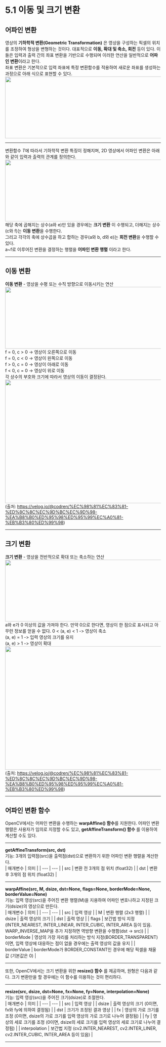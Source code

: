 # 5.1 이동 및 크기 변환
## 어파인 변환
영상의 **기하학적 변환(Geometric Transformation)** 은 영상을 구성하는 픽셀의 위치를 조정하여 형상을 변형하는 것이다. 대표적으로 **이동, 확대 및 축소, 회전** 등이 있다. 
이들은 입력과 출력 간의 좌표 변환을 기반으로 수행되며 이러한 연산을 일반적으로 **어파인 변환**이라고 한다.           
좌표 변환은 기본적으로 입력 좌표에 특정 변환함수를 적용하여 새로운 좌표를 생성하는 과정으로 아래 식으로 표현할 수 있다.             
<img src="https://user-images.githubusercontent.com/81175672/179739345-0e51b15e-6386-46a2-8271-c3a943533813.JPG"  width="700" height="200"/>              
***
변환함수 *T*에 따라서 기하학적 변환 특징이 정해지며, 2D 영상에서 어파인 변환은 아래와 같이 입력과 출력의 관계를 정의한다.                
<img src="https://user-images.githubusercontent.com/81175672/179739714-b99a7dea-5d55-430c-bdb6-67f99dc7ccfe.JPG"  width="700" height="200"/>              
해당 축에 곱해지는 상수(a와 e)만 있을 경우에는 **크기 변환** 이 수행되고, 더해지는 상수(c와 f)는 **이동 변환**을 수행한다.                 
그리고 각각의 축에 상수곱을 하고 합하는 경우(a와 b, d와 e)는 **회전 변환**을 수행할 수 있다.              
a~f로 이루어진 변환을 결정하는 행렬을 **어파인 변환 행렬** 이라고 한다.        
***
## 이동 변환                      
**이동 변환** - 영상을 수평 또는 수직 방향으로 이동시키는 연산                
<img src="https://user-images.githubusercontent.com/81175672/179748812-7192a280-4c7b-45e4-afda-9660137baebe.JPG"  width="700" height="200"/>           
f = 0, c > 0 -> 영상이 오른쪽으로 이동     
f = 0, c < 0 -> 영상이 왼쪽으로 이동             
f > 0, c = 0 -> 영상이 아래로 이동             
f < 0, c = 0 -> 영상이 위로 이동            
각 상수의 부호와 크기에 따라서 영상의 이동이 결정된다.                  
<img src="https://user-images.githubusercontent.com/81175672/179754404-7a8aaeb7-5358-4b00-a95f-005e521e586e.png"  width="800" height="400"/>                      
(출처: https://velog.io/@codren/%EC%98%81%EC%83%81-%ED%8C%8C%EC%9D%BC%EC%9D%98-%EA%B8%B0%ED%95%98%ED%95%99%EC%A0%81-%EB%B3%80%ED%99%98)                  
***
## 크기 변환         
**크기 변환** - 영상을 전반적으로 확대 또는 축소하는 연산                      
<img src="https://user-images.githubusercontent.com/81175672/179752403-17baff2f-9666-47a2-b0dc-3f6c4ebdb685.JPG"  width="700" height="200"/>               
a와 e가 0 이상의 값을 가져야 한다. 만약 0으로 한다면, 영상이 한 점으로 표시되고 아무런 정보를 얻을 수 없다. 
0 < (a, e) < 1 -> 영상이 축소                 
(a, e) = 1 -> 입력 영상의 크기를 유지               
(a, e) > 1 -> 영상이 확대            
<img src="https://user-images.githubusercontent.com/81175672/179754719-0590eec2-af45-43cb-81a9-26148a47cd2b.png"  width="800" height="400"/>           
(출처: https://velog.io/@codren/%EC%98%81%EC%83%81-%ED%8C%8C%EC%9D%BC%EC%9D%98-%EA%B8%B0%ED%95%98%ED%95%99%EC%A0%81-%EB%B3%80%ED%99%98)                      
***
## 어파인 변환 함수
OpenCV에서는 어파인 변환을 수행하는 **warpAffine() 함수**를 지원한다. 어파인 변환 행렬은 사용자가 임의로 지정할 수도 있고, **getAffineTransform() 함수** 를 이용하여 
계산할 수도 있다.           
***
**getAffineTransform(src, dst)**                
기능: 3개의 입력점(src)을 출력점(dst)으로 변환하기 위한 어파인 변환 행렬을 계산한다.                                  
| 매개변수 | 의미 |
| --- | --- |
| src | 변환 전 3개의 점 위치 (float32) |
| dst | 변환 후 3개의 점 위치 (float32) |
***
**warpAffine(src, M, dsize, dst=None, flags=None, borderMode=None, borderValue=None)**                     
기능: 입력 영상(src)을 주어진 변환 행렬(M)을 지용하여 어파인 변호나하고 지정된 크기(dsize)의 영상으로 만든다.                       
| 매개변수 | 의미 |
| --- | --- |
| src | 입력 영상 |
| M | 변환 행렬 (2x3 행렬) |
| dsize | 출력 영상의 크기 |
| dst | 출력 영상 |
| flags | 보간법 방식 지정(INTER_NEAREST, INTER_LINEAR, INTER_CUBIC, INTER_AREA 등이 있음. WARP_INVERSE_MAP을 추가 지정하면 역방향 변환을 수행함(dst -> src)) |
| borderMode | 영상의 가장 자리를 처리하는 방식 지정(BORDER_TRANSPARENT)이면, 입력 영상에 대응하는 점이 없을 경우에는 출력 영상의 값을 유지 |
| borderValue | borderMode가 BORDER_CONSTANT인 경우에 해당 픽셀을 채울 값 (기본값은 0) |           
***
또한, OpenCV에서는 크기 변환을 위한 **resize() 함수** 를 제공하며, 원형은 다음과 같다. 크기 변환만을 할 경우에는 이 함수를 이용하는 것이 편리하다.         

***
**resize(src, dsize, dst=None, fx=None, fy=None, interpolation=None)**                     
기능: 입력 영상(src)을 주어진 크기(dsize)로 조절한다.                    
| 매개변수 | 의미 |
| --- | --- |
| src | 입력 영상 |
| dsize | 출력 영상의 크기 (0이면, fx와 fy에 의하여 결정됨) |
| dst | 크기가 조정된 결과 영상 |
| fx | 영상의 가로 크기를 조정 (0이면, dsize의 가로 크기를 입력 영상의 가로 크기로 나누어 결정됨) |
| fy | 영상의 세로 크기를 조정 (0이면, dsize의 세로 크기를 입력 영상의 세로 크기로 나누어 결정됨) |
| interpolation | 보간법 지정 (cv2.INTER_NEAREST, cv2.INTER_LINER, cv2.INTER_CUBIC, INTER_AREA 등이 있음) |
***

